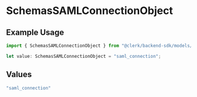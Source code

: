 # SchemasSAMLConnectionObject

## Example Usage

```typescript
import { SchemasSAMLConnectionObject } from "@clerk/backend-sdk/models/components";

let value: SchemasSAMLConnectionObject = "saml_connection";
```

## Values

```typescript
"saml_connection"
```